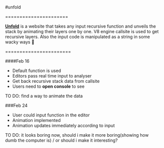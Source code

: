 #unfold

======================

**[Unfold](http://karenpeng.github.io/unfold/)** is a website that takes any input recursive function and unveils the stack by animating their layers one by one.
V8 engine callsite is used to get recursive layers. Also the input code is manipulated as a string in some wacky ways :ghost:

=======================

####Feb 16
- Default function is used
- Editors pass real time input to analyser
- Get back recursive stack data from callsite
- Users need to **open console** to see

TO DO: find a way to animate the data

###Feb 24
- User could input function in the editor
- Animation implemented
- Animation updates immediately according to input

TO DO: it looks boring now, should i make it more boring(showing how dumb the computer is) / or should i make it interesting?